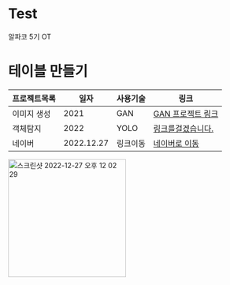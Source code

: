 # Test
 알파코 5기 OT
 
# 테이블 만들기

프로젝트목록 | 일자 | 사용기술 | 링크
------------|------|-------|-----|
이미지 생성 | 2021 | GAN | [GAN 프로젝트 링크](https://github.com/shiny0510/FewShot_GAN-Unet3D)
객체탐지 | 2022 | YOLO | [링크를걸겠습니다.](https://github.com/shiny0510/pycaret)
네이버 | 2022.12.27 | 링크이동 | [네이버로 이동](www.naver.com)

<img width="239" alt="스크린샷 2022-12-27 오후 12 02 29" src="https://user-images.githubusercontent.com/121469490/209604481-9f5c8cbc-b567-4adf-89d7-e5b06077b08c.png">
